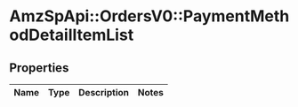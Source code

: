 # AmzSpApi::OrdersV0::PaymentMethodDetailItemList

## Properties
Name | Type | Description | Notes
------------ | ------------- | ------------- | -------------

